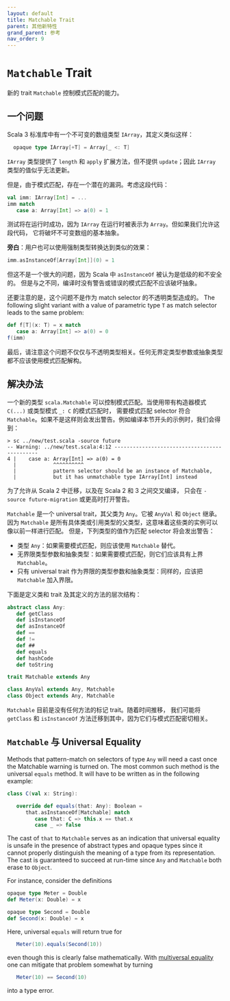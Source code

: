 ```yaml
---
layout: default
title: Matchable Trait
parent: 其他新特性
grand_parent: 参考
nav_order: 9
---
```


# `Matchable` Trait

新的 trait `Matchable` 控制模式匹配的能力。

## 一个问题

Scala 3 标准库中有一个不可变的数组类型 `IArray`，其定义类似这样：

```scala
  opaque type IArray[+T] = Array[_ <: T]
```

`IArray` 类型提供了 `length` 和 `apply` 扩展方法，但不提供 `update`；因此 `IArray` 类型的值似乎无法更新。

但是，由于模式匹配，存在一个潜在的漏洞。考虑这段代码：

```scala
val imm: IArray[Int] = ...
imm match
   case a: Array[Int] => a(0) = 1
```

测试将在运行时成功，因为 `IArray` 在运行时被表示为 `Array`。但如果我们允许这段代码，
它将破坏不可变数组的基本抽象。

**旁白**：用户也可以使用强制类型转换达到类似的效果：

```scala
imm.asInstanceOf[Array[Int]](0) = 1
```

但这不是一个很大的问题，因为 Scala 中 `asInstanceOf` 被认为是低级的和不安全的。
但是与之不同，编译时没有警告或错误的模式匹配不应该破坏抽象。

还要注意的是，这个问题不是作为 match selector 的不透明类型造成的。
The following slight variant with a value of parametric type `T` as match selector leads to the same problem:

```scala
def f[T](x: T) = x match
   case a: Array[Int] => a(0) = 0
f(imm)
```

最后，请注意这个问题不仅仅与不透明类型相关。任何无界定类型参数或抽象类型都不应该使用模式匹配解构。

## 解决办法

一个新的类型 `scala.Matchable` 可以控制模式匹配。当使用带有构造器模式 `C(...)` 或类型模式 `_: C` 的模式匹配时，
需要模式匹配 selector 符合 `Matchable`。如果不是这样则会发出警告。例如编译本节开头的示例时，我们会得到：

```
> sc ../new/test.scala -source future
-- Warning: ../new/test.scala:4:12 ---------------------------------------------
4 |    case a: Array[Int] => a(0) = 0
  |            ^^^^^^^^^^
  |            pattern selector should be an instance of Matchable,
  |            but it has unmatchable type IArray[Int] instead
```

为了允许从 Scala 2 中迁移，以及在 Scala 2 和 3 之间交叉编译，
只会在 `-source future-migration` 或更高时打开警告。

`Matchable` 是一个 universal trait，其父类为 `Any`。它被 `AnyVal` 和 `Object` 继承。
因为 `Matchable` 是所有具体类或引用类型的父类型，这意味着这些类的实例可以像以前一样进行匹配。
但是，下列类型的值作为匹配 selector 将会发出警告：

- 类型 `Any`：如果需要模式匹配，则应该使用 `Matchable` 替代。
- 无界限类型参数和抽象类型：如果需要模式匹配，则它们应该具有上界 `Matchable`。
- 只有 universal trait 作为界限的类型参数和抽象类型：同样的，应该把 `Matchable` 加入界限。

下面是定义类和 trait 及其定义的方法的层次结构：

```scala
abstract class Any:
   def getClass
   def isInstanceOf
   def asInstanceOf
   def ==
   def !=
   def ##
   def equals
   def hashCode
   def toString

trait Matchable extends Any

class AnyVal extends Any, Matchable
class Object extends Any, Matchable
```

`Matchable` 目前是没有任何方法的标记 trait。随着时间推移，
我们可能将 `getClass` 和 `isInstanceOf` 方法迁移到其中，因为它们与模式匹配密切相关。

## `Matchable` 与 Universal Equality

Methods that pattern-match on selectors of type `Any` will need a cast once the
Matchable warning is turned on. The most common such method is the universal
`equals` method. It will have to be written as in the following example:

```scala
class C(val x: String):

   override def equals(that: Any): Boolean =
      that.asInstanceOf[Matchable] match
         case that: C => this.x == that.x
         case _ => false
```

The cast of `that` to `Matchable` serves as an indication that universal equality
is unsafe in the presence of abstract types and opaque types since it cannot properly distinguish the meaning of a type from its representation. The cast
is guaranteed to succeed at run-time since `Any` and `Matchable` both erase to
`Object`.

For instance, consider the definitions

```scala
opaque type Meter = Double
def Meter(x: Double) = x

opaque type Second = Double
def Second(x: Double) = x
```

Here, universal `equals` will return true for

```scala
   Meter(10).equals(Second(10))
```

even though this is clearly false mathematically. With [multiversal equality](../contextual/multiversal-equality.md) one can mitigate that problem somewhat by turning

```scala
   Meter(10) == Second(10)
```

into a type error.
